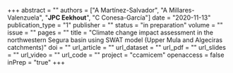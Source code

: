 +++
abstract = ""
authors = ["A Martínez-Salvador", "A Millares-Valenzuela", "**JPC Eekhout**", "C Conesa-García"]
date = "2020-11-13"
publication_type = "1"
publisher = ""
status = "in preparation"
volume = ""
issue = ""
pages = ""
title = "Climate change impact assessment in the northwestern Segura basin using SWAT model (Upper Mula and Algeciras catchments)"
doi = ""
url_article = ""
url_dataset = ""
url_pdf = ""
url_slides = ""
url_video = ""
url_code = ""
project = "ccamicem"
openaccess = false
inPrep = "true"
+++